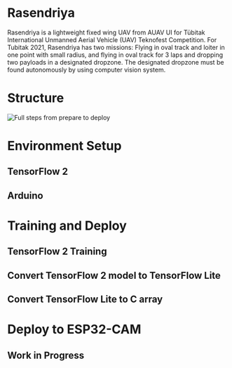 # Rasendriya  
Rasendriya is a lightweight fixed wing UAV from AUAV UI for Tübitak International Unmanned Aerial Vehicle (UAV) Teknofest Competition. For Tubitak 2021, Rasendriya has two missions: Flying in oval track and loiter in one point with small radius, and flying in oval track for 3 laps and dropping two payloads in a designated dropzone. The designated dropzone must be found autonomously by using computer vision system.

# Structure 
![Full steps from prepare to deploy](https://github.com/rizkymille/rasendriya-auav-ui/blob/main/fullsteps.png)

# Environment Setup
## TensorFlow 2
## Arduino

# Training and Deploy
## TensorFlow 2 Training
## Convert TensorFlow 2 model to TensorFlow Lite
## Convert TensorFlow Lite to C array

# Deploy to ESP32-CAM
## Work in Progress
